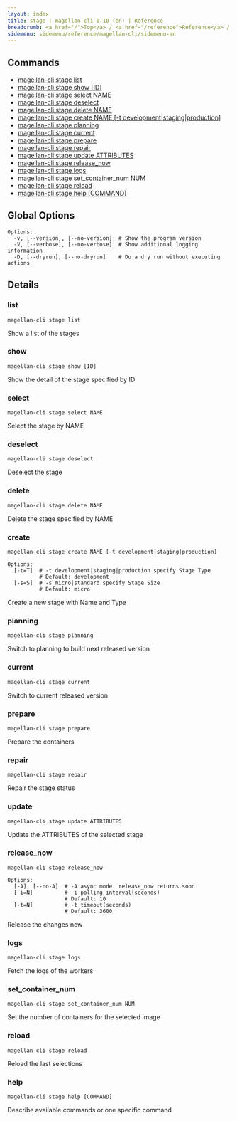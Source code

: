 ```yaml
---
layout: index
title: stage | magellan-cli-0.10 (en) | Reference
breadcrumb: <a href="/">Top</a> / <a href="/reference">Reference</a> / <a href="/reference/magellan-cli/en">magellan-cli-0.10</a> / stage en <a href="/reference/ja/resources/stage.html">ja</a>
sidemenu: sidemenu/reference/magellan-cli/sidemenu-en
---
```


## Commands

- [magellan-cli stage list](#list)
- [magellan-cli stage show [ID]](#show)
- [magellan-cli stage select NAME](#select)
- [magellan-cli stage deselect](#deselect)
- [magellan-cli stage delete NAME](#delete)
- [magellan-cli stage create NAME [-t development|staging|production]](#create)
- [magellan-cli stage planning](#planning)
- [magellan-cli stage current](#current)
- [magellan-cli stage prepare](#prepare)
- [magellan-cli stage repair](#repair)
- [magellan-cli stage update ATTRIBUTES](#update)
- [magellan-cli stage release_now](#release_now)
- [magellan-cli stage logs](#logs)
- [magellan-cli stage set_container_num NUM](#set_container_num)
- [magellan-cli stage reload](#reload)
- [magellan-cli stage help [COMMAND]](#help)

## Global Options

```text
Options:
  -v, [--version], [--no-version]  # Show the program version
  -V, [--verbose], [--no-verbose]  # Show additional logging information
  -D, [--dryrun], [--no-dryrun]    # Do a dry run without executing actions

```


## Details
### <a name="list"></a>list

```text
magellan-cli stage list
```

Show a list of the stages

### <a name="show"></a>show

```text
magellan-cli stage show [ID]
```

Show the detail of the stage specified by ID

### <a name="select"></a>select

```text
magellan-cli stage select NAME
```

Select the stage by NAME

### <a name="deselect"></a>deselect

```text
magellan-cli stage deselect
```

Deselect the stage

### <a name="delete"></a>delete

```text
magellan-cli stage delete NAME
```

Delete the stage specified by NAME

### <a name="create"></a>create

```text
magellan-cli stage create NAME [-t development|staging|production]
```

```text
Options:
  [-t=T]  # -t development|staging|production specify Stage Type
          # Default: development
  [-s=S]  # -s micro|standard specify Stage Size
          # Default: micro

```

Create a new stage with Name and Type

### <a name="planning"></a>planning

```text
magellan-cli stage planning
```

Switch to planning to build next released version

### <a name="current"></a>current

```text
magellan-cli stage current
```

Switch to current released version

### <a name="prepare"></a>prepare

```text
magellan-cli stage prepare
```

Prepare the containers

### <a name="repair"></a>repair

```text
magellan-cli stage repair
```

Repair the stage status

### <a name="update"></a>update

```text
magellan-cli stage update ATTRIBUTES
```

Update the ATTRIBUTES of the selected stage

### <a name="release_now"></a>release_now

```text
magellan-cli stage release_now
```

```text
Options:
  [-A], [--no-A]  # -A async mode. release_now returns soon
  [-i=N]          # -i polling interval(seconds)
                  # Default: 10
  [-t=N]          # -t timeout(seconds)
                  # Default: 3600

```

Release the changes now

### <a name="logs"></a>logs

```text
magellan-cli stage logs
```

Fetch the logs of the workers

### <a name="set_container_num"></a>set_container_num

```text
magellan-cli stage set_container_num NUM
```

Set the number of containers for the selected image

### <a name="reload"></a>reload

```text
magellan-cli stage reload
```

Reload the last selections

### <a name="help"></a>help

```text
magellan-cli stage help [COMMAND]
```

Describe available commands or one specific command

